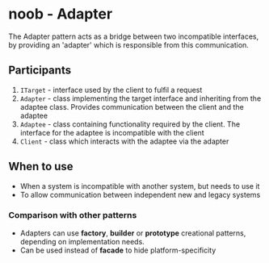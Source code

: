 # noob - Adapter
The Adapter pattern acts as a bridge between two incompatible interfaces, by providing an 'adapter' which is responsible from this communication.

## Participants
1) `ITarget` - interface used by the client to fulfil a request
2) `Adapter` - class implementing the target interface and inheriting from the adaptee class. Provides communication between the client and the adaptee
3) `Adaptee` - class containing functionality required by the client. The interface for the adaptee is incompatible with the client
4) `Client` - class which interacts with the adaptee via the adapter

## When to use
- When a system is incompatible with another system, but needs to use it
- To allow communication between independent new and legacy systems

### Comparison with other patterns
- Adapters can use **factory**, **builder** or **prototype** creational patterns, depending on implementation needs.
- Can be used instead of **facade** to hide platform-specificity